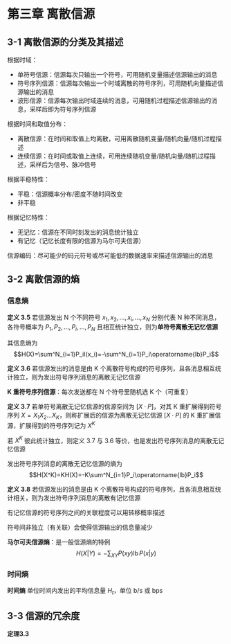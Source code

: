 <!-- ---
title: 第三章 - 离散信源
date: 2022-04-16T23:30:00+08:00
categories: ["信息论"]
layout: note
article: false
--- -->

# 第三章 离散信源

## 3-1 离散信源的分类及其描述

根据时域：
- 单符号信源：信源每次只输出一个符号，可用随机变量描述信源输出的消息
- 符号序列信源：信源每次输出一个时域离散的符号序列，可用随机向量描述信源输出的消息
- 波形信源：信源每次输出时域连续的消息，可用随机过程描述信源输出的消息，采样后即为符号序列信源

根据时间和取值分布：
- 离散信源：在时间和取值上均离散，可用离散随机变量/随机向量/随机过程描述
- 连续信源：在时间或取值上连续，可用连续随机变量/随机向量/随机过程描述，采样后为信号、脉冲信号

根据平稳特性：
- 平稳：信源概率分布/密度不随时间改变
- 非平稳

根据记忆特性：
- 无记忆：信源在不同时刻发出的消息统计独立
- 有记忆（记忆长度有限的信源为马尔可夫信源）

信源编码：尽可能少的码元符号或尽可能低的数据速率来描述信源输出的消息

## 3-2 离散信源的熵

### 信息熵

**定义 3.5** 若信源发出 N 个不同符号 $x_1,x_2,\dots,x_i,\dots,x_N$ 分别代表 N 种不同消息，各符号概率为 $P_1,P_2,\dots,P_i,\dots,P_N$ 且相互统计独立，则为**单符号离散无记忆信源**

其信息熵为
$$H(X)=\sum^N_{i=1}P_iI(x_i)=-\sum^N_{i=1}P_i\operatorname{lb}P_i$$

**定义 3.6** 若信源发出的消息是由 K 个离散符号构成的符号序列，且各消息相互统计独立，则为发出符号序列消息的离散无记忆信源

**K 重符号序列信源**：每次发送都在 N 个符号里随机选 K 个（可重复）

**定义 3.7** 若单符号离散无记忆信源的信源空间为 $[X\cdot P]$，对其 K 重扩展得到符号序列 $X=X_1X_2\dots X_K$，则称扩展后的信源为离散无记忆信源 $[X\cdot P]$ 的 K 重扩展信源，扩展得到的符号序列记为 $X^K$

若 $X^K$ 彼此统计独立，则定义 3.7 与 3.6 等价，也是发出符号序列消息的离散无记忆信源

发出符号序列消息的离散无记忆信源的熵为
$$H(X^K)=KH(X)=-K\sum^N_{i=1}P_i\operatorname{lb}P_i$$

**定义 3.8** 若信源发出的消息是由 K 个离散符号构成的符号序列，且各消息相互统计相关，则为发出符号序列消息的离散有记忆信源

有记忆信源的符号序列之间的关联程度可以用转移概率描述

符号间非独立（有关联）会使得信源输出的信息量减少

**马尔可夫信源熵**：是一般信源熵的特例
$$H(X|Y)=-\sum_{XY}P(xy)\operatorname{lb}P(x|y)$$

### 时间熵

**时间熵** 单位时间内发出的平均信息量 $H_t$，单位 b/s 或 bps

## 3-3 信源的冗余度

**定理3.3**
